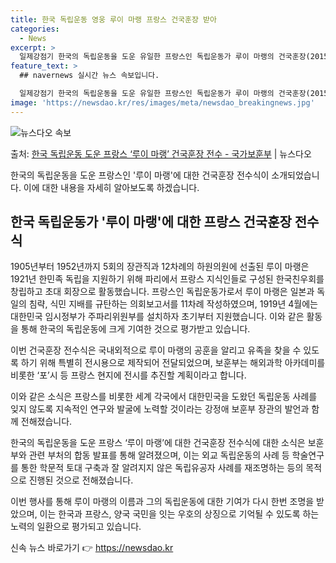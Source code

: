 ```yaml
---
title: 한국 독립운동 영웅 루이 마랭 프랑스 건국훈장 받아
categories:
  - News
excerpt: >
  일제강점기 한국의 독립운동을 도운 유일한 프랑스인 독립운동가 루이 마랭의 건국훈장(2015년 애국장)이 전수…
feature_text: >
  ## navernews 실시간 뉴스 속보입니다.

  일제강점기 한국의 독립운동을 도운 유일한 프랑스인 독립운동가 루이 마랭의 건국훈장(2015년 애국장)이 전수…
image: 'https://newsdao.kr/res/images/meta/newsdao_breakingnews.jpg'
---
```


![뉴스다오 속보](https://newsdao.kr/res/images/meta/newsdao_breakingnews.jpg)

<p>출처: <a href="https://newsdao.kr/3756" rel="dofollow">한국 독립운동 도운 프랑스 ‘루이 마랭’ 건국훈장 전수 - 국가보훈부</a> | 뉴스다오</p>

한국의 독립운동을 도운 프랑스인 '루이 마랭'에 대한 건국훈장 전수식이 소개되었습니다. 이에 대한 내용을 자세히 알아보도록 하겠습니다.

<h2 data-ke-size="size26">한국 독립운동가 '루이 마랭'에 대한 프랑스 건국훈장 전수식</h2>

1905년부터 1952년까지 5회의 장관직과 12차례의 하원의원에 선출된 루이 마랭은 1921년 한민족 독립을 지원하기 위해 파리에서 프랑스 지식인들로 구성된 한국친우회를 창립하고 초대 회장으로 활동했습니다. 프랑스인 독립운동가로서 루이 마랭은 일본과 독일의 침략, 식민 지배를 규탄하는 의회보고서를 11차례 작성하였으며, 1919년 4월에는 대한민국 임시정부가 주파리위원부를 설치하자 초기부터 지원했습니다. 이와 같은 활동을 통해 한국의 독립운동에 크게 기여한 것으로 평가받고 있습니다.

이번 건국훈장 전수식은 국내외적으로 루이 마랭의 공훈을 알리고 유족을 찾을 수 있도록 하기 위해 특별히 전시용으로 제작되어 전달되었으며, 보훈부는 해외과학 아카데미를 비롯한 ‘포’시 등 프랑스 현지에 전시를 추진할 계획이라고 합니다.

이와 같은 소식은 프랑스를 비롯한 세계 각국에서 대한민국을 도왔던 독립운동 사례를 잊지 않도록 지속적인 연구와 발굴에 노력할 것이라는 강정애 보훈부 장관의 발언과 함께 전해졌습니다.

한국의 독립운동을 도운 프랑스 ‘루이 마랭’에 대한 건국훈장 전수식에 대한 소식은 보훈부와 관련 부처의 합동 발표를 통해 알려졌으며, 이는 외교 독립운동의 사례 등 학술연구를 통한 학문적 토대 구축과 잘 알려지지 않은 독립유공자 사례를 재조명하는 등의 목적으로 진행된 것으로 전해졌습니다.

이번 행사를 통해 루이 마랭의 이름과 그의 독립운동에 대한 기여가 다시 한번 조명을 받았으며, 이는 한국과 프랑스, 양국 국민을 잇는 우호의 상징으로 기억될 수 있도록 하는 노력의 일환으로 평가되고 있습니다. 

신속 뉴스 바로가기 👉 <a href="https://newsdao.kr" rel="dofollow">https://newsdao.kr</a>



